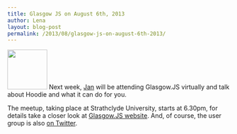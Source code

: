 ```yaml
---
title: Glasgow JS on August 6th, 2013
author: Lena
layout: blog-post
permalink: /2013/08/glasgow-js-on-august-6th-2013/
---
```

<img class="alignleft" alt="" src="http://glasgowjs.com/assets/GJS_small-cbd218371db2f7f8d59b0e418ee4a19e.png" width="90" height="90" /> Next week, [Jan][1] will be attending Glasgow.JS virtually and talk about Hoodie and what it can do for you.

The meetup, taking place at Strathclyde University, starts at 6.30pm, for details take a closer look at [Glasgow.JS website][2]. And, of course, the user group is also [on Twitter][3].

 [1]: http://twitter.com/janl
 [2]: http://glasgowjs.com/
 [3]: https://twitter.com/GLWjs